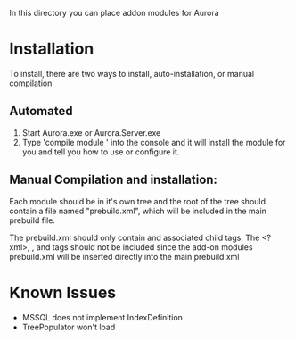 In this directory you can place addon modules for Aurora

# Installation

To install, there are two ways to install, auto-installation, or manual compilation

## Automated
1. Start Aurora.exe or Aurora.Server.exe
2. Type 'compile module <path to the build.am of the module that you want>' into the console and it will install the module for you and tell you how to use or configure it.

## Manual Compilation and installation:
Each module should be in it's own tree and the root of the tree should contain a file named "prebuild.xml", which will be included in the main prebuild file.

The prebuild.xml should only contain <Project> and associated child tags. 
The <?xml>, <Prebuild>, <Solution> and <Configuration> tags should not be included since the add-on modules prebuild.xml will be inserted directly into the main prebuild.xml


# Known Issues
* MSSQL does not implement IndexDefinition
* TreePopulator won't load